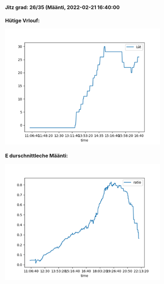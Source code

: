 ### Jitz grad: 26/35 (Määnti, 2022-02-21 16:40:00

### Hütige Vrlouf:
![Graph](Today.png)

### E durschnittleche Määnti:
![Graph](Määnti.png)